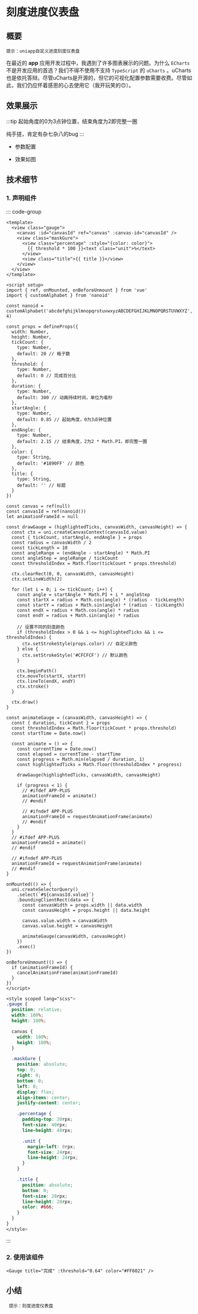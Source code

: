 # 刻度进度仪表盘

## 概要
`提示：uniapp自定义进度刻度仪表盘`

在最近的 **app** 应用开发过程中，我遇到了许多图表展示的问题。为什么 `ECharts` 不是开发应用的首选？我们不得不使用不支持 `TypeScript` 的 `uCharts` 。uCharts也是依托答辩。尽管uCharts是开源的，但它的可视化配置参数需要收费。尽管如此，我们仍应怀着感恩的心去使用它（我开玩笑的🙃）。

## 效果展示

:::tip 
起始角度的0为3点钟位置，结束角度为2即完整一圈

纯手搓，肯定有杂七杂八的bug
:::
* 参数配置
<Space gap="large">
  <InputNumber prefix="百分比：" :min="0" :max="1" precision="1" width="49%" v-model:value="gaugeInfo.threshold" />
  <InputNumber prefix="格子数：" :min="0" :max="100" width="49%" v-model:value="gaugeInfo.tickCount" />
  <InputNumber prefix="动画时间：" :min="0" width="49%" v-model:value="gaugeInfo.duration" />
  <InputNumber prefix="起始角度：" :min="0" precision="2" width="49%" v-model:value="gaugeInfo.startAngle" />
  <InputNumber prefix="结束角度：" :min="0" precision="2" width="49%" v-model:value="gaugeInfo.endAngle" />
</Space>

* 效果如图
<Gauge
  :threshold="gaugeInfo.threshold"
  :tickCount="gaugeInfo.tickCount"
  :duration="gaugeInfo.duration"
  :startAngle="gaugeInfo.startAngle"
  :endAngle="gaugeInfo.endAngle"
/>

<script setup>
import { ref, unref, nextTick } from 'vue'
import Gauge from './components/Gauge.vue'

let gaugeInfo = ref({
  threshold: 0.5,
  tickCount: 20,
  duration: 300,
  startAngle: 0.85,
  endAngle: 2.15,
})

// const drawGauge = (highlightedTicks, canvasWidth, canvasHeight) => {
//   const ctx = canvas.value.getContext('2d')
//   const { tickCount, startAngle, endAngle, threshold, color } = unref(props)
//   const radius = canvasWidth / 2
//   const tickLength = 10
//   const angleRange = (endAngle - startAngle) * Math.PI
//   const angleStep = angleRange / tickCount
//   const thresholdIndex = Math.floor(tickCount * threshold)

//   ctx.clearRect(0, 0, canvasWidth, canvasHeight)
//   ctx.lineWidth = 2

//   for (let i = 0; i <= tickCount; i++) {
//     const angle = startAngle * Math.PI + i * angleStep
//     const startX = radius + Math.cos(angle) * (radius - tickLength)
//     const startY = radius + Math.sin(angle) * (radius - tickLength)
//     const endX = radius + Math.cos(angle) * radius
//     const endY = radius + Math.sin(angle) * radius

//     // 设置不同的刻度颜色
//     if (thresholdIndex > 0 && i <= highlightedTicks && i <= thresholdIndex) {
//       ctx.strokeStyle = color // 自定义颜色
//     } else {
//       ctx.strokeStyle = '#CFCFCF' // 默认颜色
//     }

//     ctx.beginPath()
//     ctx.moveTo(startX, startY)
//     ctx.lineTo(endX, endY)
//     ctx.stroke()
//   }
// }

// const animateGauge = (canvasWidth, canvasHeight) => {
//   const { duration, tickCount, threshold } = unref(props)
//   const thresholdIndex = Math.floor(tickCount * threshold)
//   const startTime = Date.now()

//   const animate = () => {
//     const currentTime = Date.now()
//     const elapsed = currentTime - startTime
//     const progress = Math.min(elapsed / duration, 1)
//     const highlightedTicks = Math.floor(thresholdIndex * progress)

//     drawGauge(highlightedTicks, canvasWidth, canvasHeight)

//     if (progress < 1) {
//       animationFrameId = requestAnimationFrame(animate)
//     }
//   }

//   animationFrameId = requestAnimationFrame(animate)
// }

// const onChange = (s) => {
//   nextTick(() => {
//     animateGauge(240 / 2, 195 / 2)
//   })
// }

// onMounted(() => {
//   const canvasElement = canvas.value
//   const canvasWidth = 240 / 2 || canvasElement.clientWidth
//   const canvasHeight = 195 / 2 || canvasElement.clientHeight

//   canvasElement.width = canvasWidth
//   canvasElement.height = canvasHeight

//   animateGauge(canvasWidth, canvasHeight)
// })

// onBeforeUnmount(() => {
//   if (animationFrameId) {
//     cancelAnimationFrame(animationFrameId)
//   }
// })
</script>
<style scoped lang="scss">
:deep(.u-input-prefix) {
  white-space: nowrap !important;
}
</style>


## 技术细节
### 1. 声明组件
::: code-group
```vue [template]
<template>
  <view class="gauge">
    <canvas :id="canvasId" ref="canvas" :canvas-id="canvasId" />
    <view class="maskGure">
      <view class="percentage" :style="{color: color}">
        {{ threshold * 100 }}<text class="unit">%</text>
      </view>
      <view class="title">{{ title }}</view>
    </view>
  </view>
</template>

<script setup>
import { ref, onMounted, onBeforeUnmount } from 'vue'
import { customAlphabet } from 'nanoid'

const nanoid = customAlphabet('abcdefghijklmnopqrstuvwxyzABCDEFGHIJKLMNOPQRSTUVWXYZ', 4)

const props = defineProps({
  width: Number,
  height: Number,
  tickCount: {
    type: Number,
    default: 20 // 格子数
  },
  threshold: {
    type: Number,
    default: 0 // 完成百分比
  },
  duration: {
    type: Number,
    default: 300 // 动画持续时间，单位为毫秒
  },
  startAngle: {
    type: Number,
    default: 0.85 // 起始角度，0为3点钟位置
  },
  endAngle: {
    type: Number,
    default: 2.15 // 结束角度，2为2 * Math.PI，即完整一圈
  },
  color: {
    type: String,
    default: '#1890FF' // 颜色
  },
  title: {
    type: String,
    default: '' // 标题
  }
})

const canvas = ref(null)
const canvasId = ref(nanoid())
let animationFrameId = null

const drawGauge = (highlightedTicks, canvasWidth, canvasHeight) => {
  const ctx = uni.createCanvasContext(canvasId.value)
  const { tickCount, startAngle, endAngle } = props
  const radius = canvasWidth / 2
  const tickLength = 10
  const angleRange = (endAngle - startAngle) * Math.PI
  const angleStep = angleRange / tickCount
  const thresholdIndex = Math.floor(tickCount * props.threshold)

  ctx.clearRect(0, 0, canvasWidth, canvasHeight)
  ctx.setLineWidth(2)

  for (let i = 0; i <= tickCount; i++) {
    const angle = startAngle * Math.PI + i * angleStep
    const startX = radius + Math.cos(angle) * (radius - tickLength)
    const startY = radius + Math.sin(angle) * (radius - tickLength)
    const endX = radius + Math.cos(angle) * radius
    const endY = radius + Math.sin(angle) * radius

    // 设置不同的刻度颜色
    if (thresholdIndex > 0 && i <= highlightedTicks && i <= thresholdIndex) {
      ctx.setStrokeStyle(props.color) // 自定义颜色
    } else {
      ctx.setStrokeStyle('#CFCFCF') // 默认颜色
    }

    ctx.beginPath()
    ctx.moveTo(startX, startY)
    ctx.lineTo(endX, endY)
    ctx.stroke()
  }

  ctx.draw()
}

const animateGauge = (canvasWidth, canvasHeight) => {
  const { duration, tickCount } = props
  const thresholdIndex = Math.floor(tickCount * props.threshold)
  const startTime = Date.now()

  const animate = () => {
    const currentTime = Date.now()
    const elapsed = currentTime - startTime
    const progress = Math.min(elapsed / duration, 1)
    const highlightedTicks = Math.floor(thresholdIndex * progress)

    drawGauge(highlightedTicks, canvasWidth, canvasHeight)

    if (progress < 1) {
      // #ifdef APP-PLUS
      animationFrameId = animate()
      // #endif

      // #ifndef APP-PLUS
      animationFrameId = requestAnimationFrame(animate)
      // #endif
    }
  }
  // #ifdef APP-PLUS
  animationFrameId = animate()
  // #endif

  // #ifndef APP-PLUS
  animationFrameId = requestAnimationFrame(animate)
  // #endif
}

onMounted(() => {
  uni.createSelectorQuery()
    .select(`#${canvasId.value}`)
    .boundingClientRect(data => {
      const canvasWidth = props.width || data.width
      const canvasHeight = props.height || data.height

      canvas.value.width = canvasWidth
      canvas.value.height = canvasHeight

      animateGauge(canvasWidth, canvasHeight)
    })
    .exec()
})

onBeforeUnmount(() => {
  if (animationFrameId) {
    cancelAnimationFrame(animationFrameId)
  }
})
</script>
```
```scss
<style scoped lang="scss">
.gauge {
  position: relative;
  width: 100%;
  height: 100%;

  canvas {
    width: 100%;
    height: 100%;
  }

  .maskGure {
    position: absolute;
    top: 0;
    right: 0;
    bottom: 0;
    left: 0;
    display: flex;
    align-items: center;
    justify-content: center;

    .percentage {
      padding-top: 20rpx;
      font-size: 40rpx;
      line-height: 40rpx;

      .unit {
        margin-left: 8rpx;
        font-size: 24rpx;
        line-height: 24rpx;
      }
    }

    .title {
      position: absolute;
      bottom: 0;
      font-size: 28rpx;
      line-height: 28rpx;
      color: #666;
    }
  }
}
</style>
```
:::

### 2. 使用该组件
```vue
<Gauge title="完成" :threshold="0.64" color="#FF6021" />
```

## 小结
` 提示：刻度进度仪表盘`